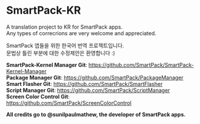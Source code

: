 # SmartPack-KR
A translation project to KR for SmartPack apps.</br>
Any types of correcrions are very welcome and appreciated.</br> 

SmartPack 앱들을 위한 한국어 번역 프로젝트입니다.</br>
문법상 틀린 부분에 대한 수정제안은 환영합니다 :)</br>

<b>SmartPack-Kernel Manager Git</b>: https://github.com/SmartPack/SmartPack-Kernel-Manager</br>
<b>Package Manager Git</b>: https://github.com/SmartPack/PackageManager</br>
<b>Smart Flasher Git</b>: https://github.com/SmartPack/SmartFlasher</br>
<b>Script Manager Git</b>: https://github.com/SmartPack/ScriptManager</br>
<b>Screen Color Control Git</b>: https://github.com/SmartPack/ScreenColorControl</br>

<b>All credits go to @sunilpaulmathew, the developer of SmartPack apps.</b>

